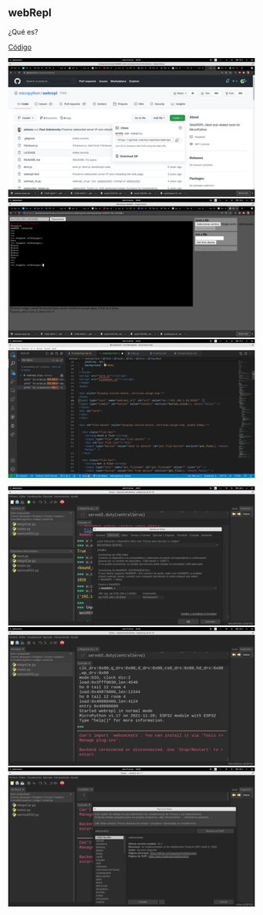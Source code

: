 ## webRepl

¿Qué es?

[Código](https://github.com/micropython/webrepl)

![](./images/webrpel_source.png)
![](./images/webrpel_using.png)
![](./images/webrpel_defaultconfig.png)

![](./images/thonny_connect_weprpel.png)
![](./images/thonny_weprple.png)
![](./images/thonny_Install_module.png)